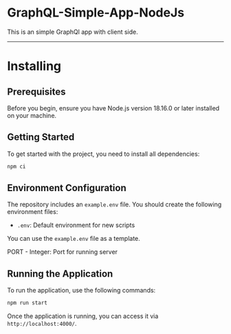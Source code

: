 # GraphQL-Simple-App-NodeJs
This is an simple GraphQl app with client side. 

---

# Installing

## Prerequisites

Before you begin, ensure you have Node.js version 18.16.0 or later installed on your machine.

## Getting Started

To get started with the project, you need to install all dependencies:

  ```bash
  npm ci
  ```

## Environment Configuration

The repository includes an `example.env` file. You should create the following environment files:

- `.env`: Default environment for new scripts

You can use the `example.env` file as a template.

PORT - Integer: Port for running server

## Running the Application

To run the application, use the following commands:

  ```bash
  npm run start
  ```

Once the application is running, you can access it via `http://localhost:4000/`.